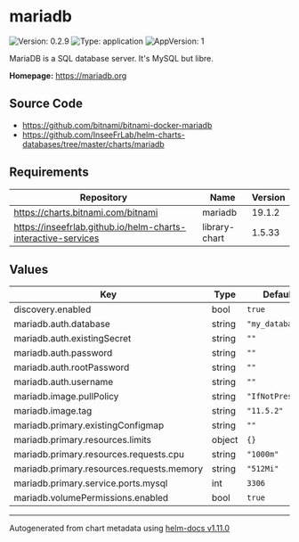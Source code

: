 # mariadb

![Version: 0.2.9](https://img.shields.io/badge/Version-0.2.9-informational?style=flat-square) ![Type: application](https://img.shields.io/badge/Type-application-informational?style=flat-square) ![AppVersion: 1](https://img.shields.io/badge/AppVersion-1-informational?style=flat-square)

MariaDB is a SQL database server. It's MySQL but libre.

**Homepage:** <https://mariadb.org>

## Source Code

* <https://github.com/bitnami/bitnami-docker-mariadb>
* <https://github.com/InseeFrLab/helm-charts-databases/tree/master/charts/mariadb>

## Requirements

| Repository | Name | Version |
|------------|------|---------|
| https://charts.bitnami.com/bitnami | mariadb | 19.1.2 |
| https://inseefrlab.github.io/helm-charts-interactive-services | library-chart | 1.5.33 |

## Values

| Key | Type | Default | Description |
|-----|------|---------|-------------|
| discovery.enabled | bool | `true` |  |
| mariadb.auth.database | string | `"my_database"` |  |
| mariadb.auth.existingSecret | string | `""` |  |
| mariadb.auth.password | string | `""` |  |
| mariadb.auth.rootPassword | string | `""` |  |
| mariadb.auth.username | string | `""` |  |
| mariadb.image.pullPolicy | string | `"IfNotPresent"` |  |
| mariadb.image.tag | string | `"11.5.2"` |  |
| mariadb.primary.existingConfigmap | string | `""` |  |
| mariadb.primary.resources.limits | object | `{}` |  |
| mariadb.primary.resources.requests.cpu | string | `"1000m"` |  |
| mariadb.primary.resources.requests.memory | string | `"512Mi"` |  |
| mariadb.primary.service.ports.mysql | int | `3306` |  |
| mariadb.volumePermissions.enabled | bool | `true` |  |

----------------------------------------------
Autogenerated from chart metadata using [helm-docs v1.11.0](https://github.com/norwoodj/helm-docs/releases/v1.11.0)
